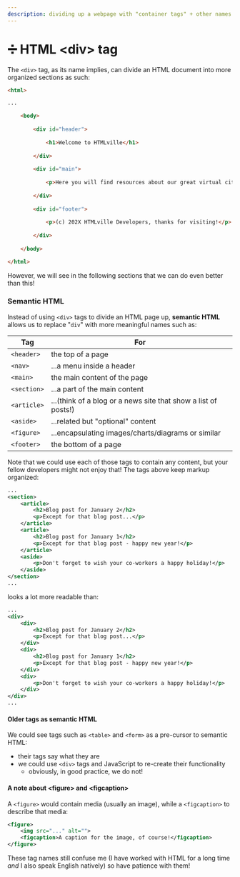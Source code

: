 ```yaml
---
description: dividing up a webpage with "container tags" + other names for <div>
---
```


# ➗ HTML \<div> tag

The `<div>` tag, as its name implies, can divide an HTML document into more organized sections as such:

```html
<html>

...

    <body>
    
        <div id="header">
        
            <h1>Welcome to HTMLville</h1>
        
        </div>
        
        <div id="main">
        
            <p>Here you will find resources about our great virtual city!</p>
        
        </div>
        
        <div id="footer">
        
            <p>(c) 202X HTMLville Developers, thanks for visiting!</p>
            
        </div>
        
    </body>

</html> 
```

However, we will see in the following sections that we can do even better than this!

### Semantic HTML

Instead of using `<div>` tags to divide an HTML page up, **semantic HTML** allows us to replace "`div`" with more meaningful names such as:

| **Tag**     | **For**                                                        |
| ----------- | -------------------------------------------------------------- |
| `<header>`  | the top of a page                                              |
| `<nav>`     | ...a menu inside a header                                      |
| `<main>`    | the main content of the page                                   |
| `<section>` | ...a part of the main content                                  |
| `<article>` | ...(think of a blog or a news site that show a list of posts!) |
| `<aside>`   | ...related but "optional" content                              |
| `<figure>`  | ...encapsulating images/charts/diagrams or similar             |
| `<footer>`  | the bottom of a page                                           |

Note that we could use each of those tags to contain any content, but your fellow developers might not enjoy that! The tags above keep markup organized:

```xml
...
<section>
    <article>
        <h2>Blog post for January 2</h2>
        <p>Except for that blog post...</p>
    </article>
    <article>
        <h2>Blog post for January 1</h2>
        <p>Except for that blog post - happy new year!</p>
    </article>
    <aside>
        <p>Don't forget to wish your co-workers a happy holiday!</p>
    </aside>
</section>
...
```

looks a lot more readable than:

```xml
...
<div>
    <div>
        <h2>Blog post for January 2</h2>
        <p>Except for that blog post...</p>
    </div>
    <div>
        <h2>Blog post for January 1</h2>
        <p>Except for that blog post - happy new year!</p>
    </div>
    <div>
        <p>Don't forget to wish your co-workers a happy holiday!</p>
    </div>
</div>
...
```

#### Older tags as semantic HTML

We could see tags such as `<table>` and `<form>` as a pre-cursor to semantic HTML:

* their tags say what they are
* we could use `<div>` tags and JavaScript to re-create their functionality
  * obviously, in good practice, we do not!

#### A note about \<figure> and \<figcaption>

A `<figure>` would contain media (usually an image), while a `<figcaption>` to describe that media:

```xml
<figure>
    <img src="..." alt="">
    <figcaption>A caption for the image, of course!</figcaption>
</figure>
```

These tag names still confuse me (I have worked with HTML for a long time _and_ I also speak English natively) so have patience with them!

